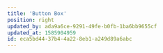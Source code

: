 ```yaml
---
title: 'Button Box'
position: right
updated_by: ada9a6ce-9291-49fe-b0fb-1ba6bb9655cf
updated_at: 1585904959
id: eca5bd44-37b4-4a22-8eb1-a249d89a6abc
---
```

